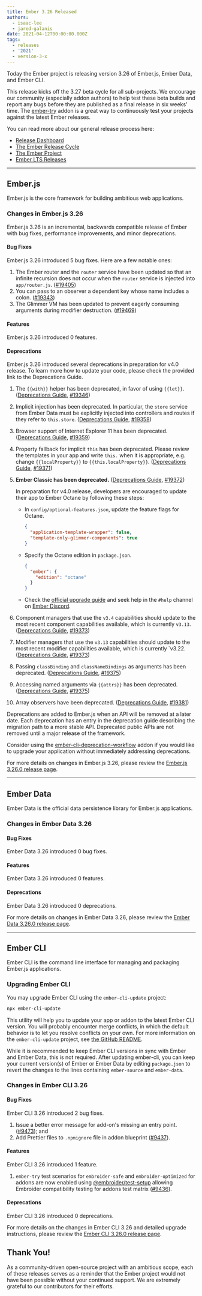 ```yaml
---
title: Ember 3.26 Released
authors:
  - isaac-lee
  - jared-galanis
date: 2021-04-12T00:00:00.000Z
tags:
  - releases
  - '2021'
  - version-3-x
---
```


Today the Ember project is releasing version 3.26 of Ember.js, Ember Data, and Ember CLI.

This release kicks off the 3.27 beta cycle for all sub-projects. We encourage our community (especially addon authors) to help test these beta builds and report any bugs before they are published as a final release in six weeks' time. The [ember-try](https://github.com/ember-cli/ember-try) addon is a great way to continuously test your projects against the latest Ember releases.

You can read more about our general release process here:

- [Release Dashboard](http://emberjs.com/releases/)
- [The Ember Release Cycle](https://blog.emberjs.com/new-ember-release-process/)
- [The Ember Project](https://blog.emberjs.com/ember-project-at-2-0/)
- [Ember LTS Releases](https://blog.emberjs.com/announcing-embers-first-lts/)

---

## Ember.js

Ember.js is the core framework for building ambitious web applications.

### Changes in Ember.js 3.26

Ember.js 3.26 is an incremental, backwards compatible release of Ember with bug fixes, performance improvements, and minor deprecations.

#### Bug Fixes

Ember.js 3.26 introduced 5 bug fixes. Here are a few notable ones:

1. The Ember router and the `router` service have been updated so that an infinite recursion does not occur when the `router` service is injected into `app/router.js`. ([#19405](https://github.com/emberjs/ember.js/pull/19405))
2. You can pass to an observer a dependent key whose name includes a colon. ([#19343](https://github.com/emberjs/ember.js/issues/19343))
3. The Glimmer VM has been updated to prevent eagerly consuming arguments during modifier destruction. ([#19469](https://github.com/emberjs/ember.js/pull/19469))

#### Features

Ember.js 3.26 introduced 0 features.

#### Deprecations

Ember.js 3.26 introduced several deprecations in preparation for v4.0 release. To learn more how to update your code, please check the provided link to the Deprecations Guide.

1. The `{{with}}` helper has been deprecated, in favor of using `{{let}}`. ([Deprecations Guide](https://deprecations.emberjs.com/v3.x#toc_ember-glimmer-with-syntax), [#19346](https://github.com/emberjs/ember.js/pull/19346))
1. Implicit injection has been deprecated. In particular, the `store` service from Ember Data must be explicitly injected into controllers and routes if they refer to `this.store`. ([Deprecations Guide](https://deprecations.emberjs.com/v3.x#toc_implicit-injections), [#19358](https://github.com/emberjs/ember.js/pull/19358))
1. Browser support of Internet Explorer 11 has been deprecated. ([Deprecations Guide](https://deprecations.emberjs.com/v3.x#toc_3-0-browser-support-policy), [#19359](https://github.com/emberjs/ember.js/pull/19359))
1. Property fallback for implicit `this` has been deprecated. Please review the templates in your app and write `this.` when it is appropriate, e.g. change `{{localProperty}}` to `{{this.localProperty}}`. ([Deprecations Guide](https://deprecations.emberjs.com/v3.x#toc_this-property-fallback), [#19371](https://github.com/emberjs/ember.js/pull/19371))
1. **Ember Classic has been deprecated.** ([Deprecations Guide](https://deprecations.emberjs.com/v3.x#toc_editions-classic), [#19372](https://github.com/emberjs/ember.js/pull/19372))

    In preparation for v4.0 release, developers are encouraged to update their app to Ember Octane by following these steps:

    - In `config/optional-features.json`, update the feature flags for Octane.

        ```json
        {
          "application-template-wrapper": false,
          "template-only-glimmer-components": true
        }
        ```

    - Specify the Octane edition in `package.json`.

        ```json
        {
          "ember": {
            "edition": "octane"
          }
        }
        ```

    - Check the [official upgrade guide](https://guides.emberjs.com/release/upgrading/current-edition/) and seek help in the `#help` channel on [Ember Discord](https://discord.gg/emberjs).

1. Component managers that use the `v3.4` capabilities should update to the most recent component capabilities available, which is currently `v3.13`. ([Deprecations Guide](https://deprecations.emberjs.com/v3.x#toc_manager-capabilities-components-3-4), [#19373](https://github.com/emberjs/ember.js/pull/19373))
1. Modifier managers that use the `v3.13` capabilities should update to the most recent modifier capabilities available, which is currently `v3.22. ([Deprecations Guide](https://deprecations.emberjs.com/v3.x#toc_manager-capabilities-modifiers-3-13), [#19373](https://github.com/emberjs/ember.js/pull/19373))
1. Passing `classBinding` and `classNameBindings` as arguments has been deprecated. ([Deprecations Guide](https://deprecations.emberjs.com/v3.x#toc_class-binding-and-class-name-bindings-in-templates), [#19375](https://github.com/emberjs/ember.js/pull/19375))
1. Accessing named arguments via `{{attrs}}` has been deprecated. ([Deprecations Guide](https://deprecations.emberjs.com/v3.x#toc_attrs-arg-access), [#19375](https://github.com/emberjs/ember.js/pull/19375))
1. Array observers have been deprecated. ([Deprecations Guide](https://deprecations.emberjs.com/v3.x#toc_array-observers), [#19381](https://github.com/emberjs/ember.js/pull/19381))

Deprecations are added to Ember.js when an API will be removed at a later date. Each deprecation has an entry in the deprecation guide describing the migration path to a more stable API. Deprecated public APIs are not removed until a major release of the framework.

Consider using the [ember-cli-deprecation-workflow](https://github.com/mixonic/ember-cli-deprecation-workflow) addon if you would like to upgrade your application without immediately addressing deprecations.

For more details on changes in Ember.js 3.26, please review the [Ember.js 3.26.0 release page](https://github.com/emberjs/ember.js/releases/tag/v3.26.0).

---

## Ember Data

Ember Data is the official data persistence library for Ember.js applications.

### Changes in Ember Data 3.26

#### Bug Fixes

Ember Data 3.26 introduced 0 bug fixes.

#### Features

Ember Data 3.26 introduced 0 features.

#### Deprecations

Ember Data 3.26 introduced 0 deprecations.

For more details on changes in Ember Data 3.26, please review the
[Ember Data 3.26.0 release page](https://github.com/emberjs/data/releases/tag/v3.26.0).

---

## Ember CLI

Ember CLI is the command line interface for managing and packaging Ember.js applications.

### Upgrading Ember CLI

You may upgrade Ember CLI using the `ember-cli-update` project:

```bash
npx ember-cli-update
```

This utility will help you to update your app or addon to the latest Ember CLI version. You will probably encounter merge conflicts, in which the default behavior is to let you resolve conflicts on your own. For more information on the `ember-cli-update` project, see [the GitHub README](https://github.com/ember-cli/ember-cli-update).

While it is recommended to keep Ember CLI versions in sync with Ember and Ember Data, this is not required. After updating ember-cli, you can keep your current version(s) of Ember or Ember Data by editing `package.json` to revert the changes to the lines containing `ember-source` and `ember-data`.

### Changes in Ember CLI 3.26

#### Bug Fixes

Ember CLI 3.26 introduced 2 bug fixes.

1. Issue a better error message for add-on's missing an entry point. ([#9473](https://github.com/ember-cli/ember-cli/pull/9473)); and
2. Add Prettier files to `.npmignore` file in addon blueprint ([#9437](https://github.com/ember-cli/ember-cli/pull/9437)).

#### Features

Ember CLI 3.26 introduced 1 feature.

1. `ember-try` test scenarios for `embroider-safe` and `embroider-optimized` for addons are now enabled using [@embroider/test-setup](https://github.com/embroider-build/embroider/tree/master/packages/test-setup) allowing Embroider compatibility testing for addons test matrix ([#9436](https://github.com/ember-cli/ember-cli/pull/9436)).

#### Deprecations

Ember CLI 3.26 introduced 0 deprecations.

For more details on the changes in Ember CLI 3.26 and detailed upgrade
instructions, please review the [Ember CLI 3.26.0 release page](https://github.com/ember-cli/ember-cli/releases/tag/v3.26.0).

## Thank You!

As a community-driven open-source project with an ambitious scope, each of these releases serves as a reminder that the Ember project would not have been possible without your continued support. We are extremely grateful to our contributors for their efforts.
